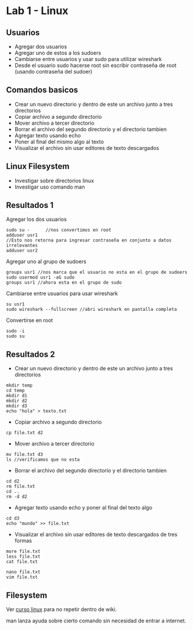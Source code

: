 # Lab 1 - Linux

## Usuarios

* Agregar dos usuarios
* Agregar uno de estos a los sudoers
* Cambiarse entre usuarios y usar sudo para utilizar wireshark
* Desde el usuario sudo hacerse root sin escribir contraseña de root \(usando contraseña del sudoer\)

## Comandos basicos

* Crear un nuevo directorio y dentro de este un archivo junto a tres directorios
* Copiar archivo a segundo directorio
* Mover archivo a tercer directorio
* Borrar el archivo del segundo directorio y el directorio tambien
* Agregar texto usando echo
* Poner al final del mismo algo al texto
* Visualizar el archivo sin usar editores de texto descargados

## Linux Filesystem

* Investigar sobre directorios linux 
* Investigar uso comando man

## Resultados 1

Agregar los dos usuarios

```text
sudo su -      //nos convertimos en root
adduser usr1
//Esto nos retorna para ingresar contraseña en conjunto a datos irrelevantes
adduser usr2
```

Agregar uno al grupo de sudoers

```text
groups usr1 //nos marca que el usuario no esta en el grupo de sudoers
sudo usermod usr1 -aG sudo 
groups usr1 //ahora esta en el grupo de sudo
```

Cambiarse entre usuarios para usar wireshark

```text
su usr1
sudo wireshark --fullscreen //abri wireshark en pantalla completa
```

Convertirse en root

```text
sudo -i
sudo su
```

## Resultados 2



* Crear un nuevo directorio y dentro de este un archivo junto a tres directorios

```text
mkdir temp
cd temp
mkdir d1
mkdir d2
mkdir d3
echo "hola" > texto.txt
```

* Copiar archivo a segundo directorio

```text
cp file.txt d2
```

* Mover archivo a tercer directorio

```text
mv file.txt d3
ls //verificamos que no esta
```

* Borrar el archivo del segundo directorio y el directorio tambien

```text
cd d2 
rm file.txt
cd ..
rm -d d2
```

* Agregar texto usando echo y poner al final del texto algo

```text
cd d3 
echo "mundo" >> file.txt
```

* Visualizar el archivo sin usar editores de texto descargados de tres formas

```text
more file.txt
less file.txt
cat file.txt

nano file.txt
vim file.txt
```

## Filesystem

Ver [curso linux](https://app.gitbook.com/@diegofranggi/s/personalwiki/~/drafts/-MXXaFLfEbVhZF9227yf/curso-ethical-hacking/kali-and-linux/filesystem) para no repetir dentro de wiki.

man lanza ayuda sobre cierto comando sin necesidad de entrar a internet.

